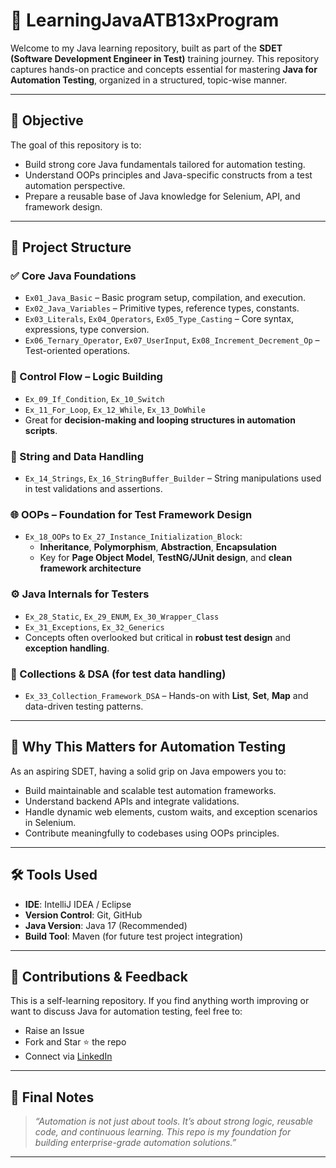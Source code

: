 # 🚀 LearningJavaATB13xProgram

Welcome to my Java learning repository, built as part of the **SDET (Software Development Engineer in Test)** training journey. This repository captures hands-on practice and concepts essential for mastering **Java for Automation Testing**, organized in a structured, topic-wise manner.

---

## 🧠 Objective

The goal of this repository is to:
- Build strong core Java fundamentals tailored for automation testing.
- Understand OOPs principles and Java-specific constructs from a test automation perspective.
- Prepare a reusable base of Java knowledge for Selenium, API, and framework design.

---

## 📁 Project Structure

### ✅ Core Java Foundations
- `Ex01_Java_Basic` – Basic program setup, compilation, and execution.
- `Ex02_Java_Variables` – Primitive types, reference types, constants.
- `Ex03_Literals`, `Ex04_Operators`, `Ex05_Type_Casting` – Core syntax, expressions, type conversion.
- `Ex06_Ternary_Operator`, `Ex07_UserInput`, `Ex08_Increment_Decrement_Op` – Test-oriented operations.

### 🔁 Control Flow – Logic Building
- `Ex_09_If_Condition`, `Ex_10_Switch`
- `Ex_11_For_Loop`, `Ex_12_While`, `Ex_13_DoWhile`
- Great for **decision-making and looping structures in automation scripts**.

### 🧰 String and Data Handling
- `Ex_14_Strings`, `Ex_16_StringBuffer_Builder` – String manipulations used in test validations and assertions.

### 🌐 OOPs – Foundation for Test Framework Design
- `Ex_18_OOPs` to `Ex_27_Instance_Initialization_Block`:
  - **Inheritance**, **Polymorphism**, **Abstraction**, **Encapsulation**
  - Key for **Page Object Model**, **TestNG/JUnit design**, and **clean framework architecture**

### ⚙️ Java Internals for Testers
- `Ex_28_Static`, `Ex_29_ENUM`, `Ex_30_Wrapper_Class`
- `Ex_31_Exceptions`, `Ex_32_Generics`
- Concepts often overlooked but critical in **robust test design** and **exception handling**.

### 🧮 Collections & DSA (for test data handling)
- `Ex_33_Collection_Framework_DSA` – Hands-on with **List**, **Set**, **Map** and data-driven testing patterns.

---

## 🧪 Why This Matters for Automation Testing

As an aspiring SDET, having a solid grip on Java empowers you to:
- Build maintainable and scalable test automation frameworks.
- Understand backend APIs and integrate validations.
- Handle dynamic web elements, custom waits, and exception scenarios in Selenium.
- Contribute meaningfully to codebases using OOPs principles.

---

## 🛠️ Tools Used
- **IDE**: IntelliJ IDEA / Eclipse
- **Version Control**: Git, GitHub
- **Java Version**: Java 17 (Recommended)
- **Build Tool**: Maven (for future test project integration)

---

## 🙌 Contributions & Feedback

This is a self-learning repository. If you find anything worth improving or want to discuss Java for automation testing, feel free to:
- Raise an Issue
- Fork and Star ⭐ the repo
- Connect via [LinkedIn](#)

---

## 📌 Final Notes

> _“Automation is not just about tools. It’s about strong logic, reusable code, and continuous learning. This repo is my foundation for building enterprise-grade automation solutions.”_

---

